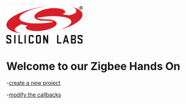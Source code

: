 <img src="images/silabs_logo.png" width="200">

# Welcome to our Zigbee Hands On 

-[create a new project](/handson/create_a_project.md)

-[modify the callbacks](/handson/modify_callbacks.md)
